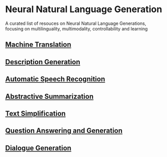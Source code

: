 # Neural Natural Language Generation

A curated list of resouces on Neural Natural Language Generations, focusing on multilinguality, multimodality, controllability and learning 

## [Machine Translation](sections/translate.md)
## [Description Generation](sections/description_generation.md)
## [Automatic Speech Recognition](sections/speech_recognition.md)
## [Abstractive Summarization](sections/abstractive_summarization.md)
## [Text Simplification](sections/text_simplification.md)
## [Question Answering and Generation](sections/question_answering.md)
## [Dialogue Generation](sections/dialog_generation.md)
